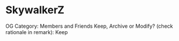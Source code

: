 # SkywalkerZ

OG Category: Members and Friends
Keep, Archive or Modify? (check rationale in remark): Keep